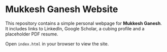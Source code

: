# Mukkesh Ganesh Website

This repository contains a simple personal webpage for **Mukkesh Ganesh**. It includes links to
LinkedIn, Google Scholar, a cubing profile and a placeholder PDF resume.

Open `index.html` in your browser to view the site.
